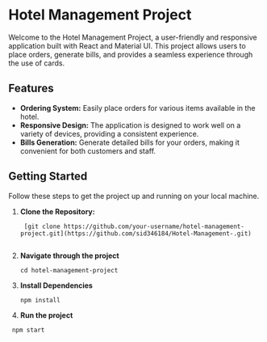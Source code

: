 # Hotel Management Project

Welcome to the Hotel Management Project, a user-friendly and responsive application built with React and Material UI. This project allows users to place orders, generate bills, and provides a seamless experience through the use of cards.

## Features

- **Ordering System:** Easily place orders for various items available in the hotel.
- **Responsive Design:** The application is designed to work well on a variety of devices, providing a consistent experience.
- **Bills Generation:** Generate detailed bills for your orders, making it convenient for both customers and staff.

## Getting Started

Follow these steps to get the project up and running on your local machine.

1. **Clone the Repository:**
   ```
    [git clone https://github.com/your-username/hotel-management-project.git](https://github.com/sid346184/Hotel-Management-.git)
 
2. **Navigate through the project**
    ```
   cd hotel-management-project
    
3. **Install Dependencies**
    ```
   npm install
    
3. **Run the project**
  ```
   npm start
  
